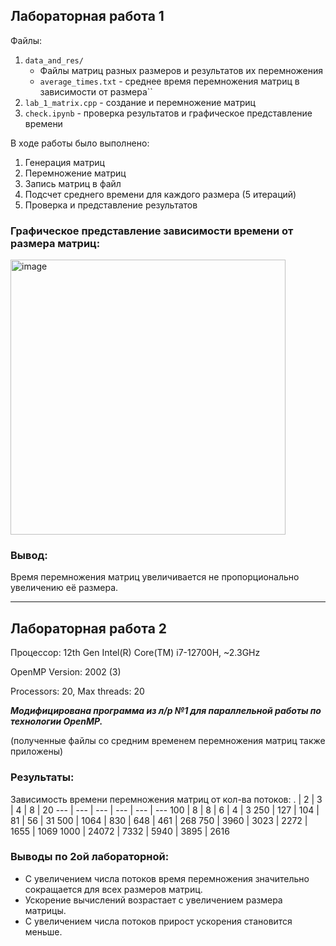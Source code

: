 ## Лабораторная работа 1
Файлы:
1. `data_and_res/`
    - Файлы матриц разных размеров и результатов их перемножения 
    - `average_times.txt` - среднее время перемножения матриц в зависимости от размера``
2. `lab_1_matrix.cpp` - создание и перемножение матриц
3. `check.ipynb` - проверка результатов и графическое представление времени

В ходе работы было выполнено:
1. Генерация матриц
2. Перемножение матриц
3. Запись матриц в файл
4. Подсчет среднего времени для каждого размера (5 итераций)
5. Проверка и представление результатов

### Графическое представление зависимости времени от размера матриц:
<img width="440" alt="image" src="https://github.com/daryaskhrv/Parallel_prog_6sem/assets/113370290/4a75d97a-af85-41a0-b8f2-e991a6a851d4">

### Вывод:
Время перемножения матриц увеличивается не пропорционально увеличению её размера.

---

## Лабораторная работа 2
Процессор: 12th Gen Intel(R) Core(TM) i7-12700H, ~2.3GHz

OpenMP Version: 2002 (3)

Processors: 20, Max threads: 20

**_Модифицирована программа из л/р №1 для параллельной работы по технологии OpenMP._**

(полученные файлы со средним временем перемножения матриц также приложены)

### Результаты:
Зависимость времени перемножения матриц от кол-ва потоков:
. | 2 | 3 | 4 | 8 | 20
--- | --- | --- | --- | --- | ---
100 | 8 | 8 | 6 | 4 | 3
250 | 127 | 104 | 81 | 56 | 31
500 | 1064 | 830 | 648 | 461 | 268
750 | 3960 | 3023 | 2272 | 1655 | 1069
1000 | 24072 | 7332 | 5940 | 3895 | 2616

### Выводы по 2ой лабораторной:
* С увеличением числа потоков время перемножения значительно сокращается для всех размеров матриц. 
* Ускорение вычислений возрастает с увеличением размера матрицы.
* С увеличением числа потоков прирост ускорения становится меньше.
